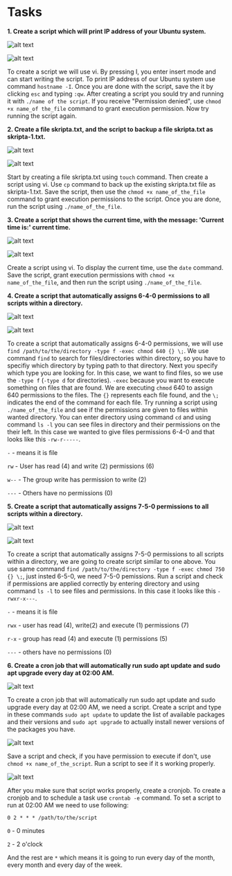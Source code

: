 # Tasks


**1. Create a script which will print IP address of your Ubuntu system.**

![alt text](/linux-2/tasks/img/task1-slika1.PNG)



![alt text](/linux-2/tasks/img/task1-slika2.PNG)

To create a script we will use vi. By pressing I, you enter insert mode and can start writing the script.
To print IP address of our Ubuntu system use command `hostname -I`.
Once you are done with the script, save the it by clicking `esc` and typing `:qw`. 
After creating a script you sould try and running it with `./name of the script`.
If you receive "Permission denied", use `chmod +x name_of the_file` command to grant execution permission.
Now try running the script again.


**2. Create a file skripta.txt, and the script to backup a file skripta.txt as skripta-1.txt.**

![alt text](/linux-2/tasks/img/task2-slika2.PNG)

![alt text](/linux-2/tasks/img/task2-slika1.PNG)

Start by creating a file skripta.txt using `touch` command. 
Then create a script using vi. Use `cp` command to back up the existing skripta.txt file as skripta-1.txt. Save the script, then use the `chmod +x name_of_the_file` command to grant execution permissions to the script. Once you are done, run the script using `./name_of_the_file`.

**3. Create a script that shows the current time, with the message: 'Current time is:' current time.**

![alt text](/linux-2/tasks/img/task3-slika1.PNG)

![alt text](/linux-2/tasks/img/task3-slika2.PNG)

Create a script using vi. To display the current time, use the `date` command. Save the script, grant execution permissions with `chmod +x name_of_the_file`, and then run the script using `./name_of_the_file`.


**4. Create a script that automatically assigns 6-4-0 permissions to all scripts within a directory.**

![alt text](/linux-2/tasks/img/task4-slika2.PNG)

![alt text](/linux-2/tasks/img/task4-slika1.PNG)

To create a script that automatically assigns 6-4-0 permissions, we will use `find /path/to/the/directory -type f -exec chmod 640 {} \;`. We use command `find` to search for files/directories within directory, so you have to specifiy which directory by typing path to that directory. Next you specify which type you are looking for. In this case, we want to find files, so we use the `-type f` (`-type d` for directories). `-exec` because you want to execute something on files that are found. We are executing `chmod` 640 to assign 640 permissions to the files. The `{}` represents each file found, and the `\;` indicates the end of the command for each file. Try running a script using `./name_of_the_file` and see if the permissions are given to files within wanted directory. You can enter directory using command `cd` and using command `ls -l` you can see files in directory and their permissions on the their left. 
In this case we wanted to give files permissions 6-4-0 and that looks like this `-rw-r-----`.

`-` - means it is file

`rw` - User has read (4) and write (2) permissions (6)

`w--` - The group write has permission to write (2)

`---` - Others have no permissions (0)



**5. Create a script that automatically assigns 7-5-0 permissions to all scripts within a directory.**

![alt text](/linux-2/tasks/img/task5-slika1.PNG)

![alt text](/linux-2/tasks/img/task5-slika2.PNG)

To create a script that automatically assigns 7-5-0 permissions to all scripts within a directory, we are going to create script similar to one above. You use same command `find /path/to/the/directory -type f -exec chmod 750 {} \;`, just insted 6-5-0, we need 7-5-0 pemissions. Run a script and check if permissions are applied correctly by entering directory and using command `ls -l` to see files and permissions. In this case it looks like this `-rwxr-x---`.

`-` - means it is file

`rwx` - user has read (4), write(2) and execute (1) permissions (7)

`r-x` - group has read (4) and execute (1) permissions (5)

`---` - others have no permissions (0)

**6. Create a cron job that will automatically run sudo apt update and sudo apt upgrade every day at 02:00 AM.**

![alt text](/linux-2/tasks/img/task6-slika2.PNG)

To create a cron job that will automatically run sudo apt update and sudo upgrade every day at 02:00 AM, we need a script.
Create a script and type in these commands `sudo apt update` to update the list of available packages and their versions and `sudo apt upgrade` to actually install newer versions of the packages you have.

![alt text](/linux-2/tasks/img/task6-slika3.PNG)

Save a script and check, if you have permission to execute if don't, use `chmod +x name_of_the_script`. Run a script to see if it s working properly.

![alt text](/linux-2/tasks/img/task6-slika1.PNG)

After you make sure that script works properly, create a  cronjob. 
To create a cronjob and to schedule a task use `crontab -e` command. To set a script to run at 02:00 AM we need to use following:

`0 2 * * * /path/to/the/script`

`0` - 0 minutes

`2` - 2 o'clock

And the rest are `*` which means it is going to run every day of the month, every month and every day of the week.

